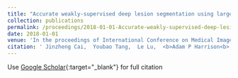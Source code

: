 ```yaml
---
title: "Accurate weakly-supervised deep lesion segmentation using large-scale clinical annotations: Slice-propagated 3d mask generation from 2d recist"
collection: publications
permalink: /proceedings/2018-01-01-Accurate-weakly-supervised-deep-lesion-segmentation-using-large-scale-clinical-annotations-Slice-propagated-3d-mask-generation-from-2d-recist
date: 2018-01-01
venue: 'In the proceedings of International Conference on Medical Image Computing and Computer-Assisted Intervention'
citation: ' Jinzheng Cai,  Youbao Tang,  Le Lu,  <b>Adam P Harrison<b>,  Ke Yan,  Jing Xiao,  Lin Yang,  Ronald M Summers, &quot;Accurate weakly-supervised deep lesion segmentation using large-scale clinical annotations: Slice-propagated 3d mask generation from 2d recist.&quot; In the proceedings of International Conference on Medical Image Computing and Computer-Assisted Intervention, 2018.'
---
```

Use [Google Scholar](https://scholar.google.com/scholar?q=Accurate+weakly+supervised+deep+lesion+segmentation+using+large+scale+clinical+annotations:+Slice+propagated+3d+mask+generation+from+2d+recist){:target="_blank"} for full citation